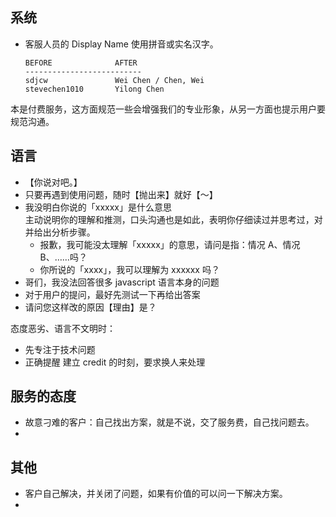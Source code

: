 ## 系统

- 客服人员的 Display Name 使用拼音或实名汉字。
  ```
  BEFORE              AFTER
  --------------------------
  sdjcw               Wei Chen / Chen, Wei
  stevechen1010       Yilong Chen
  ```
    
本是付费服务，这方面规范一些会增强我们的专业形象，从另一方面也提示用户要规范沟通。

## 语言

- 【你说对吧。】
- 只要再遇到使用问题，随时【抛出来】就好【～】
- 我没明白你说的「xxxxx」是什么意思<br/>
  主动说明你的理解和推测，口头沟通也是如此，表明你仔细读过并思考过，对并给出分析步骤。
  - 报歉，我可能没太理解「xxxxx」的意思，请问是指：情况 A、情况 B、……吗？
  - 你所说的「xxxx」，我可以理解为 xxxxxx 吗？ 
- 哥们，我没法回答很多 javascript 语言本身的问题  
- 对于用户的提问，最好先测试一下再给出答案
- 请问您这样改的原因【理由】是？

态度恶劣、语言不文明时：
- 先专注于技术问题
- 正确提醒
建立 credit 的时刻，要求换人来处理





## 服务的态度

- 故意刁难的客户：自己找出方案，就是不说，交了服务费，自己找问题去。
- 

## 其他

- 客户自己解决，并关闭了问题，如果有价值的可以问一下解决方案。
- 
 
